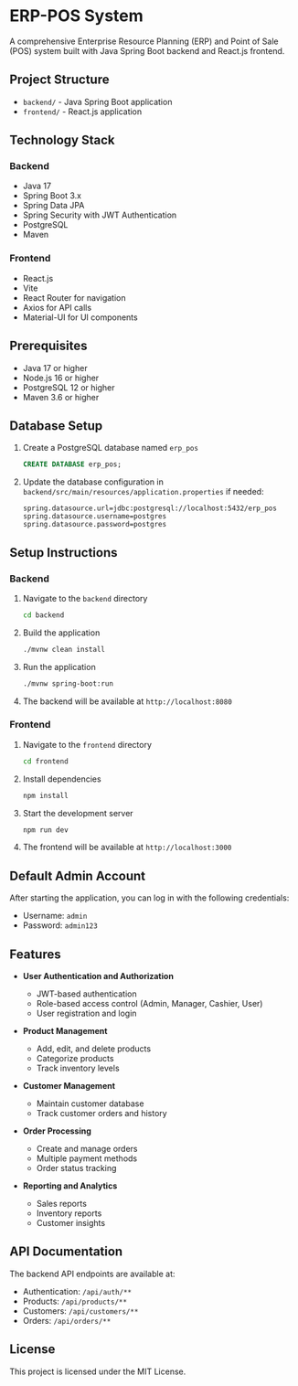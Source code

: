 # ERP-POS System

A comprehensive Enterprise Resource Planning (ERP) and Point of Sale (POS) system built with Java Spring Boot backend and React.js frontend.

## Project Structure

- `backend/` - Java Spring Boot application
- `frontend/` - React.js application

## Technology Stack

### Backend
- Java 17
- Spring Boot 3.x
- Spring Data JPA
- Spring Security with JWT Authentication
- PostgreSQL
- Maven

### Frontend
- React.js
- Vite
- React Router for navigation
- Axios for API calls
- Material-UI for UI components

## Prerequisites

- Java 17 or higher
- Node.js 16 or higher
- PostgreSQL 12 or higher
- Maven 3.6 or higher

## Database Setup

1. Create a PostgreSQL database named `erp_pos`
   ```sql
   CREATE DATABASE erp_pos;
   ```

2. Update the database configuration in `backend/src/main/resources/application.properties` if needed:
   ```properties
   spring.datasource.url=jdbc:postgresql://localhost:5432/erp_pos
   spring.datasource.username=postgres
   spring.datasource.password=postgres
   ```

## Setup Instructions

### Backend
1. Navigate to the `backend` directory
   ```bash
   cd backend
   ```

2. Build the application
   ```bash
   ./mvnw clean install
   ```

3. Run the application
   ```bash
   ./mvnw spring-boot:run
   ```

4. The backend will be available at `http://localhost:8080`

### Frontend
1. Navigate to the `frontend` directory
   ```bash
   cd frontend
   ```

2. Install dependencies
   ```bash
   npm install
   ```

3. Start the development server
   ```bash
   npm run dev
   ```

4. The frontend will be available at `http://localhost:3000`

## Default Admin Account

After starting the application, you can log in with the following credentials:

- Username: `admin`
- Password: `admin123`

## Features

- **User Authentication and Authorization**
  - JWT-based authentication
  - Role-based access control (Admin, Manager, Cashier, User)
  - User registration and login

- **Product Management**
  - Add, edit, and delete products
  - Categorize products
  - Track inventory levels

- **Customer Management**
  - Maintain customer database
  - Track customer orders and history

- **Order Processing**
  - Create and manage orders
  - Multiple payment methods
  - Order status tracking

- **Reporting and Analytics**
  - Sales reports
  - Inventory reports
  - Customer insights

## API Documentation

The backend API endpoints are available at:
- Authentication: `/api/auth/**`
- Products: `/api/products/**`
- Customers: `/api/customers/**`
- Orders: `/api/orders/**`

## License

This project is licensed under the MIT License.
